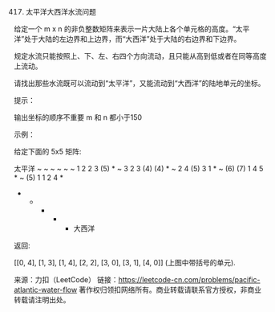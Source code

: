 417. 太平洋大西洋水流问题

给定一个 m x n 的非负整数矩阵来表示一片大陆上各个单元格的高度。“太平洋”处于大陆的左边界和上边界，而“大西洋”处于大陆的右边界和下边界。

规定水流只能按照上、下、左、右四个方向流动，且只能从高到低或者在同等高度上流动。

请找出那些水流既可以流动到“太平洋”，又能流动到“大西洋”的陆地单元的坐标。


提示：

输出坐标的顺序不重要
m 和 n 都小于150


示例：

给定下面的 5x5 矩阵:

太平洋 ~   ~   ~   ~   ~
~  1   2   2   3  (5) *
~  3   2   3  (4) (4) *
~  2   4  (5)  3   1  *
~ (6) (7)  1   4   5  *
~ (5)  1   1   2   4  *
*   *   *   *   * 大西洋

返回:

[[0, 4], [1, 3], [1, 4], [2, 2], [3, 0], [3, 1], [4, 0]] (上图中带括号的单元).

来源：力扣（LeetCode）
链接：https://leetcode-cn.com/problems/pacific-atlantic-water-flow
著作权归领扣网络所有。商业转载请联系官方授权，非商业转载请注明出处。